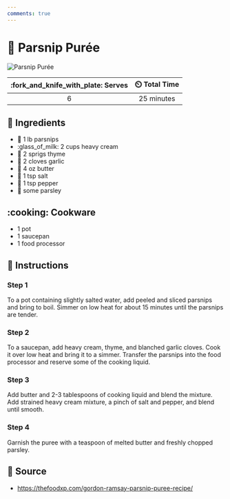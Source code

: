 ```yaml
---
comments: true
---
```

# :carrot: Parsnip Purée

![Parsnip Purée](../assets/images/parsnip-purée.jpg)

| :fork_and_knife_with_plate: Serves | :timer_clock: Total Time |
|:----------------------------------:|:-----------------------: |
| 6 | 25 minutes |

## :salt: Ingredients

- :carrot: 1 lb parsnips
- :glass_of_milk: 2 cups heavy cream
- :herb: 2 sprigs thyme
- :garlic: 2 cloves garlic
- :butter: 4 oz butter
- :salt: 1 tsp salt
- :salt: 1 tsp pepper
- :herb: some parsley

## :cooking: Cookware

- 1 pot
- 1 saucepan
- 1 food processor

## :pencil: Instructions

### Step 1

To a pot containing slightly salted water, add peeled and sliced parsnips and bring to boil. Simmer on low heat for
about 15 minutes until the parsnips are tender.

### Step 2

To a saucepan, add heavy cream, thyme, and blanched garlic cloves. Cook it over low heat and bring it to a simmer.
Transfer the parsnips into the food processor and reserve some of the cooking liquid.

### Step 3

Add butter and 2-3 tablespoons of cooking liquid and blend the mixture. Add strained heavy cream mixture, a pinch of
salt and pepper, and blend until smooth.

### Step 4

Garnish the puree with a teaspoon of melted butter and freshly chopped parsley.

## :link: Source

- <https://thefoodxp.com/gordon-ramsay-parsnip-puree-recipe/>
